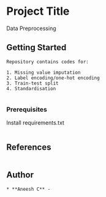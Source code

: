 # Project Title

Data Preprocessing

## Getting Started
```
Repository contains codes for:

1. Missing value imputation
2. Label encoding/one-hot encoding
3. Train-test split
4. Standardisation
  
```

### Prerequisites
Install requirements.txt

```

```

## References
```
```

## Author
```
* **Aneesh C** - 
```


